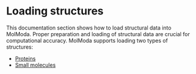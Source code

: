 # Loading structures

This documentation section shows how to load structural data into MolModa.
Proper preparation and loading of structural data are crucial for computational accuracy.
MolModa supports loading two types of structures:

-   [Proteins](./proteins/)
-   [Small molecules](./small/)
